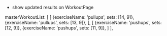 - show updated results on WorkoutPage


masterWorkoutList: [
  [
    {exerciseName: 'pullups', sets: [14, 9]},
    {exerciseName: 'pullups', sets: [13, 9]},
  ],
  [
    {exerciseName: 'pushups', sets: [12, 9]},
    {exerciseName: 'pushups', sets: [11, 9]},
  ]
],
